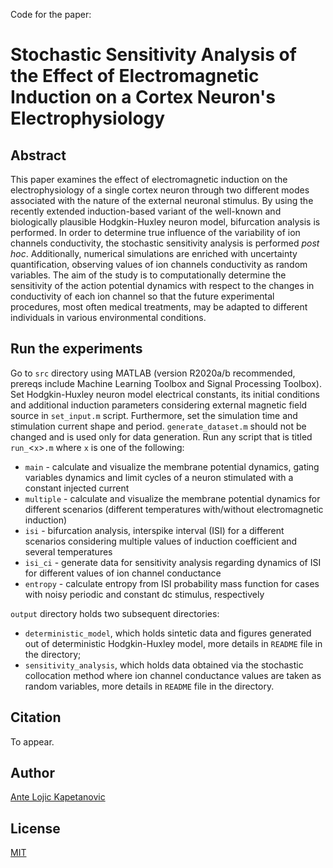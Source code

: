 Code for the paper:

# Stochastic Sensitivity Analysis of the Effect of Electromagnetic Induction on a Cortex Neuron's Electrophysiology

## Abstract
This paper examines the effect of electromagnetic induction on the electrophysiology of a single cortex neuron through two different modes associated with the nature of the external neuronal stimulus.
By using the recently extended induction-based variant of the well-known and biologically plausible Hodgkin-Huxley neuron model, bifurcation analysis is performed.
In order to determine true influence of the variability of ion channels conductivity, the stochastic sensitivity analysis is performed *post hoc*.
Additionally, numerical simulations are enriched with uncertainty quantification, observing values of ion channels conductivity as random variables.
The aim of the study is to computationally determine the sensitivity of the action potential dynamics with respect to the changes in conductivity of each ion channel so that the future experimental procedures, most often medical treatments, may be adapted to different individuals in various environmental conditions.

## Run the experiments
Go to `src` directory using MATLAB (version R2020a/b recommended, prereqs include Machine Learning Toolbox and Signal Processing Toolbox).
Set Hodgkin-Huxley neuron model electrical constants, its initial conditions and additional induction parameters considering external magnetic field source in `set_input.m` script.
Furthermore, set the simulation time and stimulation current shape and period.
`generate_dataset.m` should not be changed and is used only for data generation.
Run any script that is titled `run_`<`x`>`.m` where `x` is one of the following:
* `main` - calculate and visualize the membrane potential dynamics, gating variables dynamics and limit cycles of a neuron stimulated with a constant injected current
* `multiple` - calculate and visualize the membrane potential dynamics for different scenarios (different temperatures with/without electromagnetic induction)
* `isi` - bifurcation analysis, interspike interval (ISI) for a different scenarios considering multiple values of induction coefficient and several temperatures
* `isi_ci` - generate data for sensitivity analysis regarding dynamics of ISI for different values of ion channel conductance
* `entropy` - calculate entropy from ISI probability mass function for cases with noisy periodic and constant dc stimulus, respectively

`output` directory holds two subsequent directories:
* `deterministic_model`, which holds sintetic data and figures generated out of deterministic Hodgkin-Huxley model, more details in `README` file in the directory;
* `sensitivity_analysis`, which holds data obtained via the stochastic collocation method where ion channel conductance values are taken as random variables, more details in `README` file in the directory.

## Citation
To appear.

## Author
[Ante Lojic Kapetanovic](http://adria.fesb.hr/~alojic00/)

## License
[MIT](https://github.com/antelk/hodgkin-huxley-model/blob/main/LICENSE)